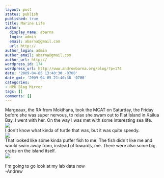 ```yaml
---
layout: post
status: publish
published: true
title: Marine Life
author:
  display_name: abarna
  login: admin
  email: abarna@gmail.com
  url: http://
author_login: admin
author_email: abarna@gmail.com
author_url: http://
wordpress_id: 174
wordpress_url: http://www.andrewbarna.org/blog/?p=174
date: '2009-04-05 13:40:30 -0700'
date_gmt: '2009-04-05 21:40:30 -0700'
categories:
- HPU Blog Mirror
tags: []
comments: []
---
```

<p>Margeaux, the RA from Mokihana, took the MCAT on Saturday, the Friday before she was super nervous, to relax she swam out to Flat Island in Kailua Bay, I went with her. On the way I was met with some interesting sea life.<br &#47;><img src="http:&#47;&#47;www.andrewbarna.org&#47;photos&#47;gallery&#47;main.php?g2_view=core.DownloadItem&g2_itemId=26343&g2_serialNumber=2"&#47;><br &#47;>I don't know what kinda of turtle that was, but it was quite speedy.<br &#47;><img src="http:&#47;&#47;www.andrewbarna.org&#47;photos&#47;gallery&#47;main.php?g2_view=core.DownloadItem&g2_itemId=26363&g2_serialNumber=2"&#47;><br &#47;>That looked like some kinda puffer fish to me. The fish didn't like me and would swim away from, instead of towards, me. There were also some big crabs on the island itself.<br &#47;><img src="http:&#47;&#47;www.andrewbarna.org&#47;photos&#47;gallery&#47;main.php?g2_view=core.DownloadItem&g2_itemId=26348&g2_serialNumber=2"&#47;><br &#47;><br &#47;>I'm going to go look at my lab data now<br &#47;>-Andrew</p>
